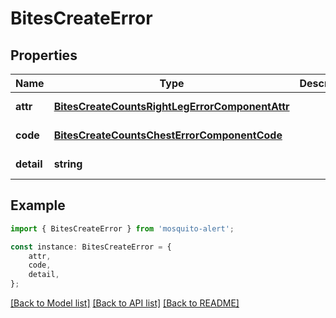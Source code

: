 # BitesCreateError


## Properties

Name | Type | Description | Notes
------------ | ------------- | ------------- | -------------
**attr** | [**BitesCreateCountsRightLegErrorComponentAttr**](BitesCreateCountsRightLegErrorComponentAttr.md) |  | [default to undefined]
**code** | [**BitesCreateCountsChestErrorComponentCode**](BitesCreateCountsChestErrorComponentCode.md) |  | [default to undefined]
**detail** | **string** |  | [default to undefined]

## Example

```typescript
import { BitesCreateError } from 'mosquito-alert';

const instance: BitesCreateError = {
    attr,
    code,
    detail,
};
```

[[Back to Model list]](../README.md#documentation-for-models) [[Back to API list]](../README.md#documentation-for-api-endpoints) [[Back to README]](../README.md)
